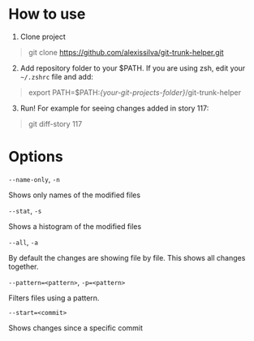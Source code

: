 # How to use

1. Clone project 
> git clone https://github.com/alexissilva/git-trunk-helper.git

2. Add repository folder to your $PATH. If you are using zsh, edit your `~/.zshrc` file and add:  
> export PATH=$PATH:*{your-git-projects-folder}*/git-trunk-helper

3. Run! For example for seeing changes added in story 117:
> git diff-story 117


# Options

`--name-only`, `-n`

Shows only names of the modified files


`--stat`, `-s`

Shows a histogram of the modified files


`--all`, `-a`

By default the changes are showing file by file. This shows all changes together.


`--pattern=<pattern>`, `-p=<pattern>`

Filters files using a pattern.

`--start=<commit>`

Shows changes since a specific commit